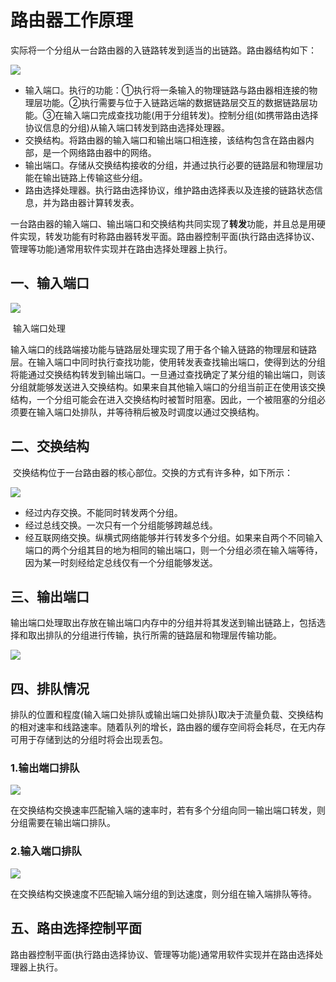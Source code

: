 # 路由器工作原理

​	实际将一个分组从一台路由器的入链路转发到适当的出链路。路由器结构如下：

![](http://pbku1z6p0.bkt.clouddn.com/4-2.png?imageMogr2/auto-orient/thumbnail/x250/blur/1x0/quality/75|imageslim)

- 输入端口。执行的功能：①执行将一条输入的物理链路与路由器相连接的物理层功能。②执行需要与位于入链路远端的数据链路层交互的数据链路层功能。③在输入端口完成查找功能(用于分组转发)。控制分组(如携带路由选择协议信息的分组)从输入端口转发到路由选择处理器。
- 交换结构。将路由器的输入端口和输出端口相连接，该结构包含在路由器内部，是一个网络路由器中的网络。
- 输出端口。存储从交换结构接收的分组，并通过执行必要的链路层和物理层功能在输出链路上传输这些分组。
- 路由选择处理器。执行路由选择协议，维护路由选择表以及连接的链路状态信息，并为路由器计算转发表。

​	一台路由器的输入端口、输出端口和交换结构共同实现了**转发**功能，并且总是用硬件实现，转发功能有时称路由器转发平面。路由器控制平面(执行路由选择协议、管理等功能)通常用软件实现并在路由选择处理器上执行。

## 一、输入端口

![](http://pbku1z6p0.bkt.clouddn.com/4-3.png)

​                  											输入端口处理

​	输入端口的线路端接功能与链路层处理实现了用于各个输入链路的物理层和链路层。在输入端口中同时执行查找功能，使用转发表查找输出端口，使得到达的分组将能通过交换结构转发到输出端口。一旦通过查找确定了某分组的输出端口，则该分组就能够发送进入交换结构。如果来自其他输入端口的分组当前正在使用该交换结构，一个分组可能会在进入交换结构时被暂时阻塞。因此，一个被阻塞的分组必须要在输入端口处排队，并等待稍后被及时调度以通过交换结构。

## 二、交换结构

​	交换结构位于一台路由器的核心部位。交换的方式有许多种，如下所示：

![](http://pbku1z6p0.bkt.clouddn.com/4-4.png)

- 经过内存交换。不能同时转发两个分组。
- 经过总线交换。一次只有一个分组能够跨越总线。
- 经互联网络交换。纵横式网络能够并行转发多个分组。如果来自两个不同输入端口的两个分组其目的地为相同的输出端口，则一个分组必须在输入端等待，因为某一时刻经给定总线仅有一个分组能够发送。

## 三、输出端口

​	输出端口处理取出存放在输出端口内存中的分组并将其发送到输出链路上，包括选择和取出排队的分组进行传输，执行所需的链路层和物理层传输功能。

![](http://pbku1z6p0.bkt.clouddn.com/4-5.png)

## 四、排队情况

​	排队的位置和程度(输入端口处排队或输出端口处排队)取决于流量负载、交换结构的相对速率和线路速率。随着队列的增长，路由器的缓存空间将会耗尽，在无内存可用于存储到达的分组时将会出现丢包。

### 1.输出端口排队

![](http://pbku1z6p0.bkt.clouddn.com/4-6.png?imageMogr2/auto-orient/thumbnail/x450/blur/1x0/quality/75|imageslim)

​	在交换结构交换速率匹配输入端的速率时，若有多个分组向同一输出端口转发，则分组需要在输出端口排队。

### 2.输入端口排队

![](http://pbku1z6p0.bkt.clouddn.com/4-7.png?imageMogr2/auto-orient/thumbnail/x450/blur/1x0/quality/75|imageslim)

​	在交换结构交换速度不匹配输入端分组的到达速度，则分组在输入端排队等待。

## 五、路由选择控制平面

​	路由器控制平面(执行路由选择协议、管理等功能)通常用软件实现并在路由选择处理器上执行。